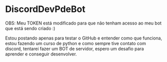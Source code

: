 # DiscordDevPdeBot
OBS: Meu TOKEN está modificado para que não tenham acesso ao meu bot que está sendo criado :)

Estou postando apenas para testar o GitHub e entender como que funciona, estou fazendo um curso de python e como sempre tive contato com discord, tentarei fazer um BOT de servidor, espero um desafio para aprender e conseguir desenvolver.
